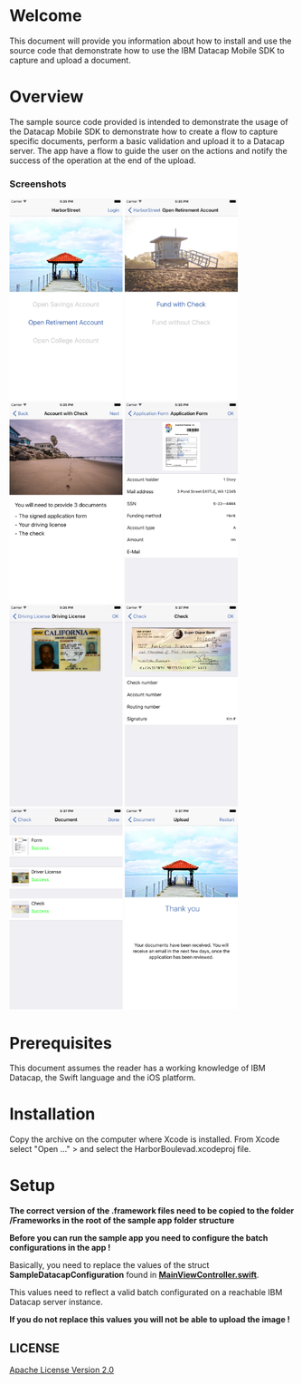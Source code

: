 # Welcome

This document will provide you information about how to install and use the source code that demonstrate how to use the IBM Datacap Mobile SDK to capture and upload a document.

# Overview

The sample source code provided is intended to demonstrate the usage of the Datacap Mobile SDK to demonstrate how to create a flow to capture specific documents, perform a basic validation and upload it to a Datacap server. The app have a flow to guide the user on the actions and notify the success of the operation at the end of the upload.

### Screenshots

<img src="screenshots/1_main.png" width="200"/>
<img src="screenshots/2_docs.png" width="200"/>
<img src="screenshots/3_tutorial.png" width="200"/>
<img src="screenshots/4_form.png" width="200"/>
<img src="screenshots/5_driving license.png" width="200"/>
<img src="screenshots/6_check.png" width="200"/>
<img src="screenshots/7_overview.png" width="200"/>
<img src="screenshots/8_upload.png" width="200"/>

# Prerequisites

This document assumes the reader has a working knowledge of IBM Datacap, the Swift language and the iOS platform.


# Installation

Copy the archive on the computer where Xcode is installed.
From Xcode select "Open ..." > and select the HarborBoulevad.xcodeproj file.

# Setup

**The correct version of the .framework files need to be copied to the folder /Frameworks in the root of the sample app folder structure**

**Before you can run the sample app you need to configure the batch configurations in the app !**

Basically, you need to replace the values of the struct **SampleDatacapConfiguration** found in [**MainViewController.swift**](HarborBoulevard/MainViewController.swift).

This values need to reflect a valid batch configurated on a reachable IBM Datacap server instance.

**If you do not replace this values you will not be able to upload the image !**

## LICENSE

[Apache License Version 2.0](LICENSE)
